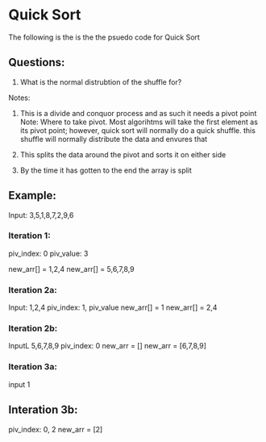 # Quick Sort

The following is the is the the psuedo code for Quick Sort

## Questions:
1. What is the normal distrubtion of the shuffle for?

Notes:
1. This is a divide and conquor process and as such it needs a pivot point
Note: Where to take pivot.  Most algorihtms will take the 
first element as its pivot point; however, quick sort will
normally do a quick shuffle.  this shuffle will normally
distribute the data and envures that

2. This splits the data around the pivot and sorts it on either side
3. By the time it has gotten to the end the array is split

## Example:

Input: 3,5,1,8,7,2,9,6

### Iteration 1:
piv_index: 0
piv_value: 3

new_arr[] = 1,2,4
new_arr[] = 5,6,7,8,9

### Iteration 2a:
Input: 1,2,4
piv_index: 1, piv_value
new_arr[] = 1
new_arr[] = 2,4

### Iteration 2b:
InputL 5,6,7,8,9
piv_index: 0
new_arr = []
new_arr = [6,7,8,9]

### Iteration 3a:
input 1

## Interation 3b:
piv_index: 0, 2
new_arr = [2]
